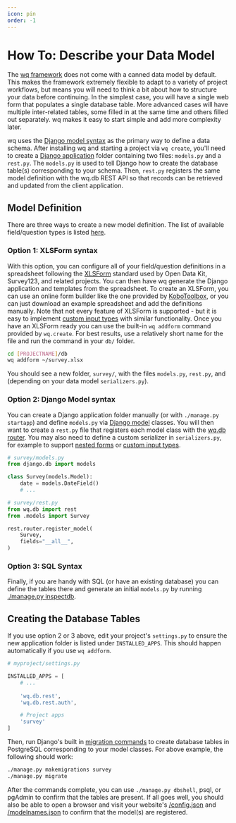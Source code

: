 ```yaml
---
icon: pin
order: -1
---
```


How To: Describe your Data Model
=====================

The [wq framework] does not come with a canned data model by default.  This makes the framework extremely flexible to adapt to a variety of project workflows, but means you will need to think a bit about how to structure your data before continuing.  In the simplest case, you will have a single web form that populates a single database table.  More advanced cases will have multiple inter-related tables, some filled in at the same time and others filled out separately.  wq makes it easy to start simple and add more complexity later.

wq uses the [Django model syntax][Django model] as the primary way to define a data schema.  After installing wq and starting a project via `wq create`, you'll need to create a [Django application] folder containing two files: `models.py` and a `rest.py`.  The `models.py` is used to tell Django how to create the database table(s) corresponding to your schema.  Then, `rest.py` registers the same model definition with the wq.db REST API so that records can be retrieved and updated from the client application.

## Model Definition
There are three ways to create a new model definition.  The list of available field/question types is listed [here][inputs].

### Option 1: XLSForm syntax
With this option, you can configure all of your field/question definitions in a spreadsheet following the [XLSForm] standard used by Open Data Kit, Survey123, and related projects.  You can then have wq generate the Django application and templates from the spreadsheet.  To create an XLSForm, you can use an online form builder like the one provided by [KoboToolbox], or you can just download an example spreadsheet and add the definitions manually.  Note that not every feature of XLSForm is supported - but it is easy to implement [custom input types] with similar functionality.  Once you have an XLSForm ready you can use the built-in `wq addform` command provided by `wq.create`. For best results, use a relatively short name for the file and run the command in your `db/` folder.

```bash
cd [PROJECTNAME]/db
wq addform ~/survey.xlsx
```

 You should see a new folder, `survey/`, with the files `models.py`, `rest.py`, and (depending on your data model `serializers.py`).

### Option 2: Django Model syntax
You can create a Django application folder manually (or with `./manage.py startapp`) and define `models.py` via [Django model] classes.  You will then want to create a `rest.py` file that registers each model class with the [wq.db router].   You may also need to define a custom serializer in `serializers.py`, for example to support [nested forms] or [custom input types].

```python
# survey/models.py
from django.db import models

class Survey(models.Model):
    date = models.DateField()
    # ...
```

```python
# survey/rest.py
from wq.db import rest
from .models import Survey

rest.router.register_model(
    Survey,
    fields="__all__",
)
```

### Option 3: SQL Syntax

Finally, if you are handy with SQL (or have an existing database) you can define the tables there and generate an initial `models.py` by running [./manage.py inspectdb][inspectdb].

## Creating the Database Tables

If you use option 2 or 3 above, edit your project's `settings.py` to ensure the new application folder is listed under `INSTALLED_APPS`.  This should happen automatically if you use `wq addform`.

```python
# myproject/settings.py

INSTALLED_APPS = [
    # ...
    
    'wq.db.rest',
    'wq.db.rest.auth',

    # Project apps
    'survey'
]
```

Then, run Django's built in [migration commands] to create database tables in PostgreSQL corresponding to your model classes.  For above example, the following should work:

```bash
./manage.py makemigrations survey
./manage.py migrate
```

After the commands complete, you can use `./manage.py dbshell`, psql, or pgAdmin to confirm that the tables are present.  If all goes well, you should also be able to open a browser and visit your website's [/config.json] and [/modelnames.json] to confirm that the model(s) are registered.

[wq framework]: ../index.md
[Django Model]: https://docs.djangoproject.com/en/1.10/topics/db/models/
[inputs]: ../inputs/index.md
[Django application]: https://docs.djangoproject.com/en/1.10/ref/applications/
[XLSForm]: http://xlsform.org
[KoboToolbox]: http://kobotoolbox.org
[custom input types]: ./define-a-custom-input-type.md
[nested forms]: ./implement-repeating-nested-forms.md
[migration commands]: https://docs.djangoproject.com/en/1.10/ref/django-admin/#django-admin-migrate
[wq.db router]: ../wq.db/router.md
[inspectdb]: https://docs.djangoproject.com/en/1.10/howto/legacy-databases/
[/config.json]: ../config.md
[/modelnames.json]: ../wq.db/url-structure
